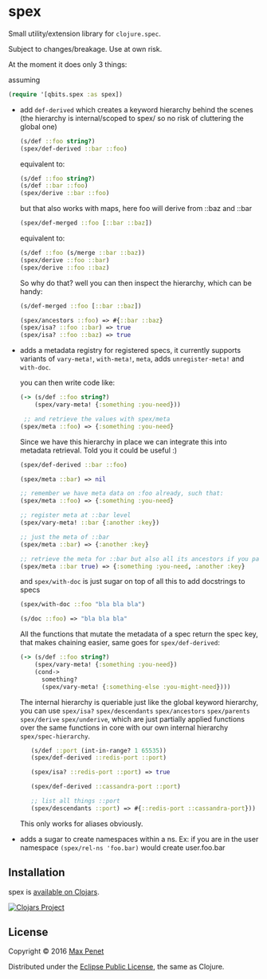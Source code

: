 # spex
<!-- [![Build Status](https://secure.travis-ci.org/mpenet/spex.png?branch=master)](http://travis-ci.org/mpenet/spex) -->

Small utility/extension library for `clojure.spec`.

Subject to changes/breakage. Use at own risk.

At the moment it does only 3 things:

assuming

``` clojure
(require '[qbits.spex :as spex])
```
* add `def-derived` which creates a keyword hierarchy behind the
  scenes (the hierarchy is internal/scoped to spex/ so no risk of
  cluttering the global one)

  ```clj
  (s/def ::foo string?)
  (spex/def-derived ::bar ::foo)
  ```
  equivalent to:
  ```clj
  (s/def ::foo string?)
  (s/def ::bar ::foo)
  (spex/derive ::bar ::foo)
  ```

  but that also works with maps, here foo will derive from ::baz and ::bar

  ```clj
  (spex/def-merged ::foo [::bar ::baz])
  ```
  equivalent to:
  ```clj
  (s/def ::foo (s/merge ::bar ::baz))
  (spex/derive ::foo ::bar)
  (spex/derive ::foo ::baz)
  ```

  So why do that? well you can then inspect the hierarchy, which can
  be handy:

  ``` clj
  (s/def-merged ::foo [::bar ::baz])

  (spex/ancestors ::foo) => #{::bar ::baz}
  (spex/isa? ::foo ::bar) => true
  (spex/isa? ::foo ::baz) => true
  ```

* adds a metadata registry for registered specs, it currently supports
  variants of `vary-meta!`, `with-meta!`, `meta`, adds
  `unregister-meta!` and `with-doc`.

  you can then write code like:
  ```clj
  (-> (s/def ::foo string?)
      (spex/vary-meta! {:something :you-need}))

   ;; and retrieve the values with spex/meta
  (spex/meta ::foo) => {:something :you-need}
  ```

  Since we have this hierarchy in place we can integrate this into
  metadata retrieval. Told you it could be useful :)

  ```clj
  (spex/def-derived ::bar ::foo)

  (spex/meta ::bar) => nil

  ;; remember we have meta data on :foo already, such that:
  (spex/meta ::foo) => {:something :you-need}

  ;; register meta at ::bar level
  (spex/vary-meta! ::bar {:another :key})

  ;; just the meta of ::bar
  (spex/meta ::bar) => {:another :key}

  ;; retrieve the meta for ::bar but also all its ancestors if you pass true to spex/meta
  (spex/meta ::bar true) => {:something :you-need, :another :key}
  ```

  and `spex/with-doc` is just sugar on top of all this to add docstrings to specs

  ```clj
  (spex/with-doc ::foo "bla bla bla")

  (s/doc ::foo) => "bla bla bla"
  ```

  All the functions that mutate the metadata of a spec return the spec
  key, that makes chaining easier, same goes for `spex/def-derived`:

  ```clojure
  (-> (s/def ::foo string?)
      (spex/vary-meta! {:something :you-need})
      (cond->
        something?
        (spex/vary-meta! {:something-else :you-might-need})))
  ```
  The internal hierarchy is queriable just like the global keyword hierarchy,
  you can use `spex/isa?` `spex/descendants` `spex/ancestors`
  `spex/parents` `spex/derive` `spex/underive`, which are just
  partially applied functions over the same functions in core with our
  own internal hierarchy `spex/spec-hierarchy`.


  ```clojure
     (s/def ::port (int-in-range? 1 65535))
     (spex/def-derived ::redis-port ::port)

     (spex/isa? ::redis-port ::port) => true

     (spex/def-derived ::cassandra-port ::port)

     ;; list all things ::port
     (spex/descendants ::port) => #{::redis-port ::cassandra-port}))

  ```

  This only works for aliases obviously.

* adds a sugar to create namespaces within a ns. Ex: if you are in
  the user namespace `(spex/rel-ns 'foo.bar)` would create
  user.foo.bar

## Installation

spex is [available on Clojars](https://clojars.org/cc.qbits/spex).

[![Clojars Project](https://img.shields.io/clojars/v/cc.qbits/spex.svg)](https://clojars.org/cc.qbits/spex)

## License

Copyright © 2016 [Max Penet](http://twitter.com/mpenet)

Distributed under the
[Eclipse Public License](http://www.eclipse.org/legal/epl-v10.html),
the same as Clojure.
